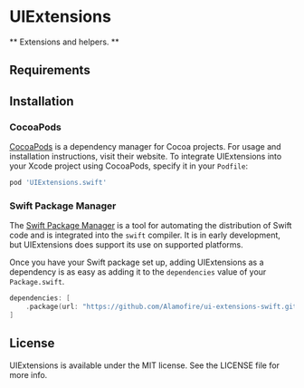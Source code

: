 # UIExtensions

** Extensions and helpers. **

## Requirements

## Installation

### CocoaPods

[CocoaPods](https://cocoapods.org) is a dependency manager for Cocoa projects. For usage and installation instructions, visit their website. To integrate UIExtensions into your Xcode project using CocoaPods, specify it in your `Podfile`:

```ruby
pod 'UIExtensions.swift'
```

### Swift Package Manager

The [Swift Package Manager](https://swift.org/package-manager/) is a tool for automating the distribution of Swift code and is integrated into the `swift` compiler. It is in early development, but UIExtensions does support its use on supported platforms.

Once you have your Swift package set up, adding UIExtensions as a dependency is as easy as adding it to the `dependencies` value of your `Package.swift`.

```swift
dependencies: [
    .package(url: "https://github.com/Alamofire/ui-extensions-swift.git", .upToNextMajor(from: "1.1"))
]
```

## License

UIExtensions is available under the MIT license. See the LICENSE file for more info.
